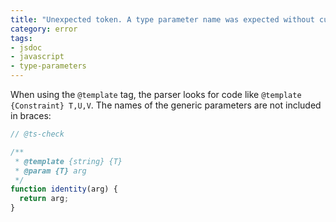 ```yaml
---
title: "Unexpected token. A type parameter name was expected without curly braces."
category: error
tags:
- jsdoc
- javascript
- type-parameters
---
```


When using the `@template` tag, the parser looks for code like
`@template {Constraint} T,U,V`. The names of the generic parameters are not
included in braces:

```js
// @ts-check

/**
 * @template {string} {T}
 * @param {T} arg
 */
function identity(arg) {
  return arg;
}
```
